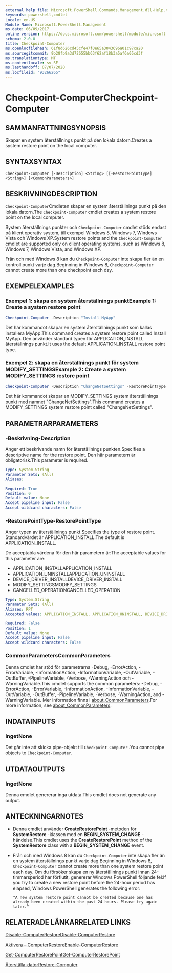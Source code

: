 ```yaml
---
external help file: Microsoft.PowerShell.Commands.Management.dll-Help.xml
keywords: powershell,cmdlet
Locale: en-US
Module Name: Microsoft.PowerShell.Management
ms.date: 06/09/2017
online version: https://docs.microsoft.com/powershell/module/microsoft.powershell.management/checkpoint-computer?view=powershell-5.1&WT.mc_id=ps-gethelp
schema: 2.0.0
title: Checkpoint-Computer
ms.openlocfilehash: 61f8d626cd45cfe47f0e65a3043696a01c97ca20
ms.sourcegitcommit: 9b28fb9a3d72655bb63f62af18b3a5af6a05cd3f
ms.translationtype: MT
ms.contentlocale: sv-SE
ms.lasthandoff: 07/07/2020
ms.locfileid: "93266265"
---
```

# <span data-ttu-id="f71c6-103">Checkpoint-Computer</span><span class="sxs-lookup"><span data-stu-id="f71c6-103">Checkpoint-Computer</span></span>

## <span data-ttu-id="f71c6-104">SAMMANFATTNING</span><span class="sxs-lookup"><span data-stu-id="f71c6-104">SYNOPSIS</span></span>
<span data-ttu-id="f71c6-105">Skapar en system återställnings punkt på den lokala datorn.</span><span class="sxs-lookup"><span data-stu-id="f71c6-105">Creates a system restore point on the local computer.</span></span>

## <span data-ttu-id="f71c6-106">SYNTAX</span><span class="sxs-lookup"><span data-stu-id="f71c6-106">SYNTAX</span></span>

```
Checkpoint-Computer [-Description] <String> [[-RestorePointType] <String>] [<CommonParameters>]
```

## <span data-ttu-id="f71c6-107">BESKRIVNING</span><span class="sxs-lookup"><span data-stu-id="f71c6-107">DESCRIPTION</span></span>

<span data-ttu-id="f71c6-108">`Checkpoint-Computer`Cmdleten skapar en system återställnings punkt på den lokala datorn.</span><span class="sxs-lookup"><span data-stu-id="f71c6-108">The `Checkpoint-Computer` cmdlet creates a system restore point on the local computer.</span></span>

<span data-ttu-id="f71c6-109">System återställnings punkter och `Checkpoint-Computer` cmdlet stöds endast på klient operativ system, till exempel Windows 8, Windows 7, Windows Vista och Windows XP.</span><span class="sxs-lookup"><span data-stu-id="f71c6-109">System restore points and the `Checkpoint-Computer` cmdlet are supported only on client operating systems, such as Windows 8, Windows 7, Windows Vista, and Windows XP.</span></span>

<span data-ttu-id="f71c6-110">Från och med Windows 8 kan du `Checkpoint-Computer` inte skapa fler än en kontroll punkt varje dag.</span><span class="sxs-lookup"><span data-stu-id="f71c6-110">Beginning in Windows 8, `Checkpoint-Computer` cannot create more than one checkpoint each day.</span></span>

## <span data-ttu-id="f71c6-111">EXEMPEL</span><span class="sxs-lookup"><span data-stu-id="f71c6-111">EXAMPLES</span></span>

### <span data-ttu-id="f71c6-112">Exempel 1: skapa en system återställnings punkt</span><span class="sxs-lookup"><span data-stu-id="f71c6-112">Example 1: Create a system restore point</span></span>

```powershell
Checkpoint-Computer -Description "Install MyApp"
```

<span data-ttu-id="f71c6-113">Det här kommandot skapar en system återställnings punkt som kallas installera MyApp.</span><span class="sxs-lookup"><span data-stu-id="f71c6-113">This command creates a system restore point called Install MyApp.</span></span>
<span data-ttu-id="f71c6-114">Den använder standard typen för APPLICATION_INSTALL återställnings punkt.</span><span class="sxs-lookup"><span data-stu-id="f71c6-114">It uses the default APPLICATION_INSTALL restore point type.</span></span>

### <span data-ttu-id="f71c6-115">Exempel 2: skapa en återställnings punkt för system MODIFY_SETTINGS</span><span class="sxs-lookup"><span data-stu-id="f71c6-115">Example 2: Create a system MODIFY_SETTINGS restore point</span></span>

```powershell
Checkpoint-Computer -Description "ChangeNetSettings" -RestorePointType MODIFY_SETTINGS
```

<span data-ttu-id="f71c6-116">Det här kommandot skapar en MODIFY_SETTINGS system återställnings punkt med namnet "ChangeNetSettings".</span><span class="sxs-lookup"><span data-stu-id="f71c6-116">This command creates a MODIFY_SETTINGS system restore point called "ChangeNetSettings".</span></span>

## <span data-ttu-id="f71c6-117">PARAMETRAR</span><span class="sxs-lookup"><span data-stu-id="f71c6-117">PARAMETERS</span></span>

### <span data-ttu-id="f71c6-118">-Beskrivning</span><span class="sxs-lookup"><span data-stu-id="f71c6-118">-Description</span></span>

<span data-ttu-id="f71c6-119">Anger ett beskrivande namn för återställnings punkten.</span><span class="sxs-lookup"><span data-stu-id="f71c6-119">Specifies a descriptive name for the restore point.</span></span>
<span data-ttu-id="f71c6-120">Den här parametern är obligatorisk.</span><span class="sxs-lookup"><span data-stu-id="f71c6-120">This parameter is required.</span></span>

```yaml
Type: System.String
Parameter Sets: (All)
Aliases:

Required: True
Position: 0
Default value: None
Accept pipeline input: False
Accept wildcard characters: False
```

### <span data-ttu-id="f71c6-121">-RestorePointType</span><span class="sxs-lookup"><span data-stu-id="f71c6-121">-RestorePointType</span></span>

<span data-ttu-id="f71c6-122">Anger typen av återställnings punkt.</span><span class="sxs-lookup"><span data-stu-id="f71c6-122">Specifies the type of restore point.</span></span>
<span data-ttu-id="f71c6-123">Standardvärdet är APPLICATION_INSTALL.</span><span class="sxs-lookup"><span data-stu-id="f71c6-123">The default is APPLICATION_INSTALL.</span></span>

<span data-ttu-id="f71c6-124">De acceptabla värdena för den här parametern är:</span><span class="sxs-lookup"><span data-stu-id="f71c6-124">The acceptable values for this parameter are:</span></span>

- <span data-ttu-id="f71c6-125">APPLICATION_INSTALL</span><span class="sxs-lookup"><span data-stu-id="f71c6-125">APPLICATION_INSTALL</span></span>
- <span data-ttu-id="f71c6-126">APPLICATION_UNINSTALL</span><span class="sxs-lookup"><span data-stu-id="f71c6-126">APPLICATION_UNINSTALL</span></span>
- <span data-ttu-id="f71c6-127">DEVICE_DRIVER_INSTALL</span><span class="sxs-lookup"><span data-stu-id="f71c6-127">DEVICE_DRIVER_INSTALL</span></span>
- <span data-ttu-id="f71c6-128">MODIFY_SETTINGS</span><span class="sxs-lookup"><span data-stu-id="f71c6-128">MODIFY_SETTINGS</span></span>
- <span data-ttu-id="f71c6-129">CANCELLED_OPERATION</span><span class="sxs-lookup"><span data-stu-id="f71c6-129">CANCELLED_OPERATION</span></span>

```yaml
Type: System.String
Parameter Sets: (All)
Aliases: RPT
Accepted values: APPLICATION_INSTALL, APPLICATION_UNINSTALL, DEVICE_DRIVER_INSTALL, MODIFY_SETTINGS, CANCELLED_OPERATION

Required: False
Position: 1
Default value: None
Accept pipeline input: False
Accept wildcard characters: False
```

### <span data-ttu-id="f71c6-130">CommonParameters</span><span class="sxs-lookup"><span data-stu-id="f71c6-130">CommonParameters</span></span>

<span data-ttu-id="f71c6-131">Denna cmdlet har stöd för parametrarna -Debug, -ErrorAction, -ErrorVariable, -InformationAction, -InformationVariable, -OutVariable, -OutBuffer, -PipelineVariable, -Verbose, -WarningAction och -WarningVariable.</span><span class="sxs-lookup"><span data-stu-id="f71c6-131">This cmdlet supports the common parameters: -Debug, -ErrorAction, -ErrorVariable, -InformationAction, -InformationVariable, -OutVariable, -OutBuffer, -PipelineVariable, -Verbose, -WarningAction, and -WarningVariable.</span></span> <span data-ttu-id="f71c6-132">Mer information finns i [about_CommonParameters](../Microsoft.PowerShell.Core/About/about_CommonParameters.md).</span><span class="sxs-lookup"><span data-stu-id="f71c6-132">For more information, see [about_CommonParameters](../Microsoft.PowerShell.Core/About/about_CommonParameters.md).</span></span>

## <span data-ttu-id="f71c6-133">INDATA</span><span class="sxs-lookup"><span data-stu-id="f71c6-133">INPUTS</span></span>

### <span data-ttu-id="f71c6-134">Inget</span><span class="sxs-lookup"><span data-stu-id="f71c6-134">None</span></span>

<span data-ttu-id="f71c6-135">Det går inte att skicka pipe-objekt till `Checkpoint-Computer` .</span><span class="sxs-lookup"><span data-stu-id="f71c6-135">You cannot pipe objects to `Checkpoint-Computer`.</span></span>

## <span data-ttu-id="f71c6-136">UTDATA</span><span class="sxs-lookup"><span data-stu-id="f71c6-136">OUTPUTS</span></span>

### <span data-ttu-id="f71c6-137">Inget</span><span class="sxs-lookup"><span data-stu-id="f71c6-137">None</span></span>

<span data-ttu-id="f71c6-138">Denna cmdlet genererar inga utdata.</span><span class="sxs-lookup"><span data-stu-id="f71c6-138">This cmdlet does not generate any output.</span></span>

## <span data-ttu-id="f71c6-139">ANTECKNINGAR</span><span class="sxs-lookup"><span data-stu-id="f71c6-139">NOTES</span></span>

- <span data-ttu-id="f71c6-140">Denna cmdlet använder **CreateRestorePoint** -metoden för **SystemRestore** -klassen med en **BEGIN_SYSTEM_CHANGE** -händelse.</span><span class="sxs-lookup"><span data-stu-id="f71c6-140">This cmdlet uses the **CreateRestorePoint** method of the **SystemRestore** class with a **BEGIN_SYSTEM_CHANGE** event.</span></span>
- <span data-ttu-id="f71c6-141">Från och med Windows 8 kan du `Checkpoint-Computer` inte skapa fler än en system återställnings punkt varje dag.</span><span class="sxs-lookup"><span data-stu-id="f71c6-141">Beginning in Windows 8, `Checkpoint-Computer` cannot create more than one system restore point each day.</span></span> <span data-ttu-id="f71c6-142">Om du försöker skapa en ny återställnings punkt innan 24-timmarsperiod har förflutit, genererar Windows PowerShell följande fel:</span><span class="sxs-lookup"><span data-stu-id="f71c6-142">If you try to create a new restore point before the 24-hour period has elapsed, Windows PowerShell generates the following error:</span></span>

  `"A new system restore point cannot be created because one has already been created within the past 24 hours.
  Please try again later."`

## <span data-ttu-id="f71c6-143">RELATERADE LÄNKAR</span><span class="sxs-lookup"><span data-stu-id="f71c6-143">RELATED LINKS</span></span>

[<span data-ttu-id="f71c6-144">Disable-ComputerRestore</span><span class="sxs-lookup"><span data-stu-id="f71c6-144">Disable-ComputerRestore</span></span>](Disable-ComputerRestore.md)

[<span data-ttu-id="f71c6-145">Aktivera – ComputerRestore</span><span class="sxs-lookup"><span data-stu-id="f71c6-145">Enable-ComputerRestore</span></span>](Enable-ComputerRestore.md)

[<span data-ttu-id="f71c6-146">Get-ComputerRestorePoint</span><span class="sxs-lookup"><span data-stu-id="f71c6-146">Get-ComputerRestorePoint</span></span>](Get-ComputerRestorePoint.md)

[<span data-ttu-id="f71c6-147">Återställa-dator</span><span class="sxs-lookup"><span data-stu-id="f71c6-147">Restore-Computer</span></span>](Restore-Computer.md)
